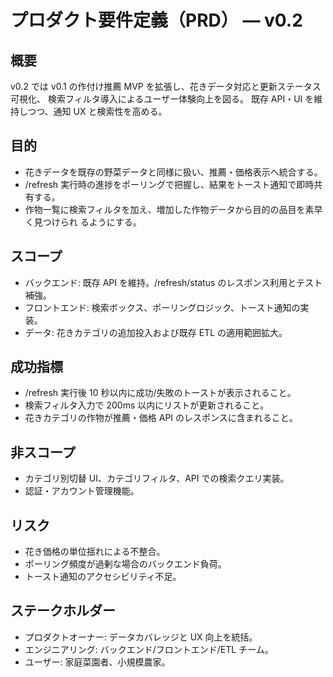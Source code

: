 # プロダクト要件定義（PRD） — v0.2

## 概要

v0.2 では v0.1 の作付け推薦 MVP を拡張し、花きデータ対応と更新ステータス可視化、
  検索フィルタ導入によるユーザー体験向上を図る。
  既存 API・UI を維持しつつ、通知 UX と検索性を高める。

## 目的

- 花きデータを既存の野菜データと同様に扱い、推薦・価格表示へ統合する。
- /refresh 実行時の進捗をポーリングで把握し、結果をトースト通知で即時共有する。
- 作物一覧に検索フィルタを加え、増加した作物データから目的の品目を素早く見つけられ
  るようにする。

## スコープ

- バックエンド: 既存 API を維持。/refresh/status のレスポンス利用とテスト補強。
- フロントエンド: 検索ボックス、ポーリングロジック、トースト通知の実装。
- データ: 花きカテゴリの追加投入および既存 ETL の適用範囲拡大。

## 成功指標

- /refresh 実行後 10 秒以内に成功/失敗のトーストが表示されること。
- 検索フィルタ入力で 200ms 以内にリストが更新されること。
- 花きカテゴリの作物が推薦・価格 API のレスポンスに含まれること。

## 非スコープ

- カテゴリ別切替 UI、カテゴリフィルタ、API での検索クエリ実装。
- 認証・アカウント管理機能。

## リスク

- 花き価格の単位揺れによる不整合。
- ポーリング頻度が過剰な場合のバックエンド負荷。
- トースト通知のアクセシビリティ不足。

## ステークホルダー

- プロダクトオーナー: データカバレッジと UX 向上を統括。
- エンジニアリング: バックエンド/フロントエンド/ETL チーム。
- ユーザー: 家庭菜園者、小規模農家。
